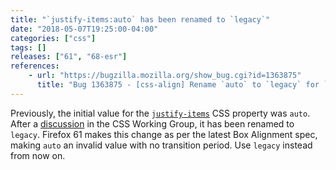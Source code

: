 ```yaml
---
title: "`justify-items:auto` has been renamed to `legacy`"
date: "2018-05-07T19:25:00-04:00"
categories: ["css"]
tags: []
releases: ["61", "68-esr"]
references:
    - url: "https://bugzilla.mozilla.org/show_bug.cgi?id=1363875"
      title: "Bug 1363875 - [css-align] Rename `auto` to `legacy` for `justify-items`"
---
```

Previously, the initial value for the [`justify-items`](https://developer.mozilla.org/docs/Web/CSS/justify-items) CSS property was `auto`. After a [discussion](https://github.com/w3c/csswg-drafts/issues/1318) in the CSS Working Group, it has been renamed to `legacy`. Firefox 61 makes this change as per the latest Box Alignment spec, making `auto` an invalid value with no transition period. Use `legacy` instead from now on.
